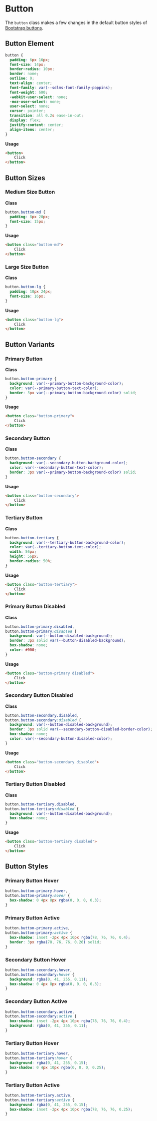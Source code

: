 # Button

The `button` class makes a few changes in the default button styles of [Bootstrap buttons](https://getbootstrap.com/docs/5.3/components/buttons/).

## Button Element

```css
button {
  padding: 6px 16px;
  font-size: 14px;
  border-radius: 10px;
  border: none;
  outline: 0;
  text-align: center;
  font-family: var(--sdlms-font-family-poppins);
  font-weight: 600;
  -webkit-user-select: none;
  -moz-user-select: none;
  user-select: none;
  cursor: pointer;
  transition: all 0.2s ease-in-out;
  display: flex;
  justify-content: center;
  align-items: center;
}
```

**Usage**

```html
<button>
    Click
</button>
```

## Button Sizes

### Medium Size Button

**Class**

```css
button.button-md {
  padding: 8px 20px;
  font-size: 15px;
}
```

**Usage**

```html
<button class="button-md">
    Click
</button>
```

### Large Size Button

**Class**

```css
button.button-lg {
  padding: 10px 24px;
  font-size: 16px;
}
```

**Usage**

```html
<button class="button-lg">
    Click
</button>
```

## Button Variants

### Primary Button

**Class**

```css
button.button-primary {
  background: var(--primary-button-background-color);
  color: var(--primary-button-text-color);
  border: 3px var(--primary-button-background-color) solid;
}
```

**Usage**

```html
<button class="button-primary">
    Click
</button>
```

### Secondary Button

**Class**

```css
button.button-secondary {
  background: var(--secondary-button-background-color);
  color: var(--secondary-button-text-color);
  border: 3px var(--primary-button-background-color) solid;
}
```

**Usage**

```html
<button class="button-secondary">
    Click
</button>
```

### Tertiary Button

**Class**

```css
button.button-tertiary {
  background: var(--tertiary-button-background-color);
  color: var(--tertiary-button-text-color);
  width: 56px;
  height: 56px;
  border-radius: 50%;
}
```

**Usage**

```html
<button class="button-tertiary">
    Click
</button>
```

### Primary Button Disabled

**Class**

```css
button.button-primary.disabled,
button.button-primary:disabled {
  background: var(--button-disabled-background);
  border: 3px solid var(--button-disabled-background);
  box-shadow: none;
  color: #000;
}
```

**Usage**

```html
<button class="button-primary disabled">
    Click
</button>
```

### Secondary Button Disabled

**Class**

```css
button.button-secondary.disabled,
button.button-secondary:disabled {
  background: var(--button-disabled-background);
  border: 3px solid var(--secondary-button-disabled-border-color);
  box-shadow: none;
  color: var(--secondary-button-disabled-color);
}
```

**Usage**

```html
<button class="button-secondary disabled">
    Click
</button>
```

### Tertiary Button Disabled

**Class**

```css
button.button-tertiary.disabled,
button.button-tertiary:disabled {
  background: var(--button-disabled-background);
  box-shadow: none;
}
```

**Usage**

```html
<button class="button-tertiary disabled">
    Click
</button>
```

## Button Styles

### Primary Button Hover

```css
button.button-primary.hover,
button.button-primary:hover {
  box-shadow: 0 4px 8px rgba(0, 0, 0, 0.3);
}
```

### Primary Button Active

```css
button.button-primary.active,
button.button-primary:active {
  box-shadow: inset -2px 4px 10px rgba(78, 76, 76, 0.4);
  border: 3px rgba(78, 76, 76, 0.26) solid;
}
```

### Secondary Button Hover

```css
button.button-secondary.hover,
button.button-secondary:hover {
  background: rgba(0, 41, 255, 0.11);
  box-shadow: 0 4px 8px rgba(0, 0, 0, 0.3);
}
```

### Secondary Button Active

```css
button.button-secondary.active,
button.button-secondary:active {
  box-shadow: inset -2px 4px 10px rgba(78, 76, 76, 0.4);
  background: rgba(0, 41, 255, 0.11);
}
```

### Tertiary Button Hover

```css
button.button-tertiary.hover,
button.button-tertiary:hover {
  background: rgba(0, 41, 255, 0.15);
  box-shadow: 0 4px 10px rgba(0, 0, 0, 0.25);
}
```

### Tertiary Button Active

```css
button.button-tertiary.active,
button.button-tertiary:active {
  background: rgba(0, 41, 255, 0.15);
  box-shadow: inset -2px 4px 10px rgba(78, 76, 76, 0.25);
}
```
